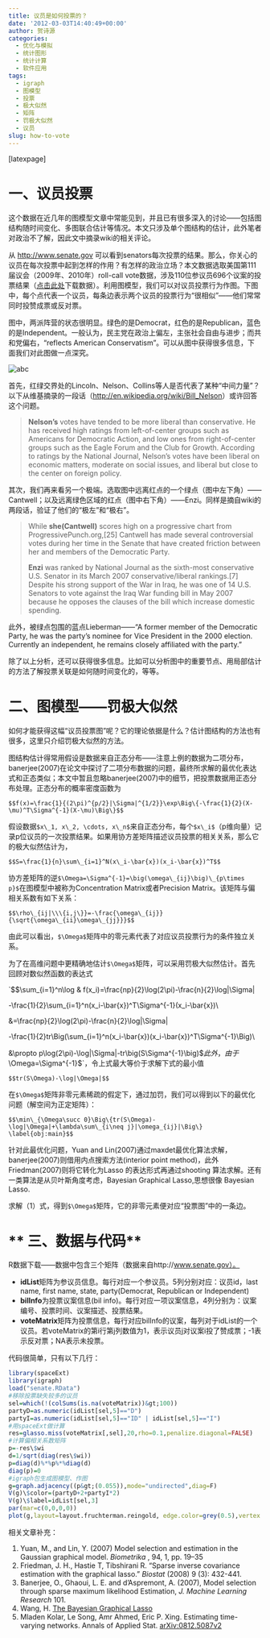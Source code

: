 ```yaml
---
title: 议员是如何投票的？
date: '2012-03-03T14:40:49+00:00'
author: 贺诗源
categories:
  - 优化与模拟
  - 统计图形
  - 统计计算
  - 软件应用
tags:
  - igraph
  - 图模型
  - 投票
  - 极大似然
  - 矩阵
  - 罚极大似然
  - 议员
slug: how-to-vote
---
```


[latexpage]

# **一、议员投票**

这个数据在近几年的图模型文章中常能见到，并且已有很多深入的讨论——包括图结构随时间变化、多图联合估计等情况。本文只涉及单个图结构的估计，此外笔者对政治不了解，因此文中摘录wiki的相关评论。

从 http://www.senate.gov 可以看到senators每次投票的结果。那么，你关心的议员在每次投票中起到怎样的作用？有怎样的政治立场？本文数据选取美国第111届议会（2009年、2010年）roll-call vote数据，涉及110位参议员696个议案的投票结果（[点击此处](https://cos.name/wp-content/uploads/2012/03/senate.rar)下载数据）。利用图模型，我们可以对议员投票行为作图。下图中，每个点代表一个议员，每条边表示两个议员的投票行为“很相似”——他们常常同时投赞成票或反对票。

图中，两派阵营的状态很明显。绿色的是Democrat，红色的是Republican，蓝色的是Independent。一般认为，民主党在政治上偏左，主张社会自由与进步；而共和党偏右，“reflects American Conservatism”。可以从图中获得很多信息，下面我们对此图做一点深究。

  ![abc](https://cos.name/wp-content/uploads/2012/03/abc.png)

首先，红绿交界处的Lincoln、Nelson、Collins等人是否代表了某种“中间力量”？以下从维基摘录的一段话（<http://en.wikipedia.org/wiki/Bill_Nelson>）或许回答这个问题。

> **Nelson’s** votes have tended to be more liberal than conservative. He has received high ratings from left-of-center groups such as Americans for Democratic Action, and low ones from right-of-center groups such as the Eagle Forum and the Club for Growth. According to ratings by the National Journal, Nelson’s votes have been liberal on economic matters, moderate on social issues, and liberal but close to the center on foreign policy.

其次，我们再来看另一个极端。选取图中远离红点的一个绿点（图中左下角）——Cantwell；以及远离绿色区域的红点（图中右下角）——Enzi。同样是摘自wiki的两段话，验证了他们的“极左”和“极右”。

> While **she(Cantwell)** scores high on a progressive chart from ProgressivePunch.org,[25] Cantwell has made several controversial votes during her time in the Senate that have created friction between her and members of the Democratic Party.
> 
> **Enzi** was ranked by National Journal as the sixth-most conservative U.S. Senator in its March 2007 conservative/liberal rankings.[7] Despite his strong support of the War in Iraq, he was one of 14 U.S. Senators to vote against the Iraq War funding bill in May 2007 because he opposes the clauses of the bill which increase domestic spending.

此外，被绿点包围的蓝点Lieberman——“A former member of the Democratic Party, he was the party’s nominee for Vice President in the 2000 election. Currently an independent, he remains closely affiliated with the party.”

除了以上分析，还可以获得很多信息。比如可以分析图中的重要节点、用局部估计的方法了解投票关联是如何随时间变化的，等等。

# **二、图模型——罚极大似然**

如何才能获得这幅“议员投票图”呢？它的理论依据是什么？估计图结构的方法也有很多，这里只介绍罚极大似然的方法。

图结构估计得常用假设是数据来自正态分布——注意上例的数据为二项分布，banerjee(2007)在论文中探讨了二项分布数据的问题，最终所求解的最优化表达式和正态类似；本文中暂且忽略banerjee(2007)中的细节，把投票数据用正态分布处理。正态分布的概率密度函数为
  
`$$f(x)=\frac{1}{(2\pi)^{p/2}|\Sigma|^{1/2}}\exp\Big\{-\frac{1}{2}(X-\mu)^T\Sigma^{-1}(X-\mu)\Big\}$$`
  
假设数据`$x\_1, x\_2, \cdots, x\_n$`来自正态分布，每个`$x\_i$`（p维向量）记录p位议员的一次投票结果。如果用协方差矩阵描述议员投票的相关关系，那么它的极大似然估计为，
  
`$$S=\frac{1}{n}\sum\_{i=1}^N(x\_i-\bar{x})(x_i-\bar{x})^T$$`
  
协方差矩阵的逆`$\Omega=\Sigma^{-1}=\big(\omega\_{ij}\big)\_{p\times p}$`在图模型中被称为Concentration Matrix或者Precision Matrix。该矩阵与偏相关系数有如下关系：
  
`$$\rho\_{ij|\\\{i,j\}}=-\frac{\omega\_{ij}}{\sqrt{\omega\_{ii}\omega\_{jj}}}$$`

由此可以看出，`$\Omega$`矩阵中的零元素代表了对应议员投票行为的条件独立关系。

为了在高维问题中更精确地估计`$\Omega$`矩阵，可以采用罚极大似然估计。首先回顾对数似然函数的表达式
  
`$$\sum\_{i=1}^n\log & f(x\_i)=\frac{np}{2}\log(2\pi)-\frac{n}{2}\log|\Sigma|
  
-\frac{1}{2}\sum\_{i=1}^n(x\_i-\bar{x})^T\Sigma^{-1}(x_i-\bar{x})\\
  
&=\frac{np}{2}\log(2\pi)-\frac{n}{2}\log|\Sigma|
  
-\frac{1}{2}tr\Big(\sum\_{i=1}^n(x\_i-\bar{x})(x_i-\bar{x})^T\Sigma^{-1}\Big)\\
  
&\propto p\log(2\pi)-\log|\Sigma|-tr\big(S\Sigma^{-1}\big)$$`
此外，由于`$\Omega=\Sigma^{-1}$`，令上式最大等价于求解下式的最小值
  
`$$tr(S\Omega)-\log|\Omega|$$`
  
在`$\Omega$`矩阵非零元素稀疏的假定下，通过加罚，我们可以得到以下的最优化问题（解空间为正定矩阵）：
  
`$$\min\_{\Omega\succ 0}\Big\{tr(S\Omega)-\log|\Omega|+\lambda\sum\_{i\neq j}|\omega_{ij}|\Big\} \label{obj:main}$$`

针对此最优化问题，Yuan and Lin(2007)通过maxdet最优化算法求解，banerjee(2007)则借用内点搜索方法(interior point method)，此外Friedman(2007)则将它转化为Lasso 的表达形式再通过shooting 算法求解。还有一类算法是从贝叶斯角度考虑，Bayesian Graphical Lasso,思想很像 Bayesian Lasso.

求解（1）式，得到`$\Omega$`矩阵，它的非零元素便对应“投票图”中的一条边。

# ** 三、数据与代码**

R数据下载——数据中包含三个矩阵（数据来自http://www.senate.gov）。

  * **idList**矩阵为参议员信息。每行对应一个参议员。5列分别对应：议员id，last name, first name, state, party(Democrat, Republican or Independent)
  * **bilInfo**为投票议案信息(bil info)。每行对应一项议案信息，4列分别为：议案编号、投票时间、议案描述、投票结果。
  * **voteMatrix**矩阵为投票信息，每行对应bilInfo的议案，每列对于idList的一个议员。若voteMatrix的第i行第j列数值为1，表示议员j对议案i投了赞成票；-1表示反对票；NA表示未投票。

代码很简单，只有以下几行：

```r
library(spaceExt)
library(igraph)
load("senate.RData")
#移除投票缺失较多的议员
sel=which(!(colSums(is.na(voteMatrix))&gt;100))
partyD=as.numeric(idList[sel,5]=="D")
partyI=as.numeric(idList[sel,5]=="ID" | idList[sel,5]=="I")
#用spaceExt做计算
res=glasso.miss(voteMatrix[,sel],20,rho=0.1,penalize.diagonal=FALSE)
#计算偏相关系数矩阵
p=-res\$wi
d=1/sqrt(diag(res\$wi))
p=diag(d)%*%p%*%diag(d)
diag(p)=0
#igraph包生成图模型、作图
g=graph.adjacency((p&gt;(0.055)),mode="undirected",diag=F)
V(g)\$color=(partyD+2+partyI*2)
V(g)\$label=idList[sel,3]
par(mar=c(0,0,0,0))
plot(g,layout=layout.fruchterman.reingold, edge.color=grey(0.5),vertex.size=10)
```

相关文章补充：

  1. Yuan, M., and Lin, Y. (2007) Model selection and estimation in the Gaussian graphical model. _Biometrika_ , 94, 1, pp. 19–35
  2. Friedman, J. H., Hastie T, Tibshirani R. “Sparse inverse covariance estimation with the graphical lasso.” _Biostat_ (2008) 9 (3): 432-441.
  3. Banerjee, O., Ghaoui, L. E. and d’Aspremont, A. (2007), Model selection through sparse maximum likelihood Estimation, _J. Machine Learning Research_ 101.
  4. Wang, H. [The Bayesian Graphical Lasso](http://apps.olin.wustl.edu/conf/SBIES/Files/pdf/2011/27.pdf)
  5. Mladen Kolar, Le Song, Amr Ahmed, Eric P. Xing. Estimating time-varying networks. Annals of Applied Stat. [arXiv:0812.5087v2](http://arxiv.org/abs/0812.5087v2)
